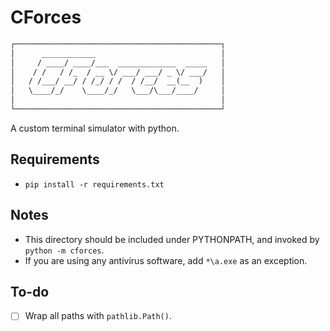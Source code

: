 # CForces

```txt
┌──────────────────────────────────────────────┐
│      ____________                            │
│     / ____/ ____/___  _____________  _____   │
│    / /   / /_  / __ \/ ___/ ___/ _ \/ ___/   │
│   / /___/ __/ / /_/ / /  / /__/  __(__  )    │
│   \____/_/    \____/_/   \___/\___/____/     │
│                                              │
└──────────────────────────────────────────────┘
```

A custom terminal simulator with python.

## Requirements

- `pip install -r requirements.txt`

## Notes

- This directory should be included under PYTHONPATH, and invoked by
  `python -m cforces`.
- If you are using any antivirus software, add `*\a.exe` as an exception.

## To-do

- [ ] Wrap all paths with `pathlib.Path()`.

